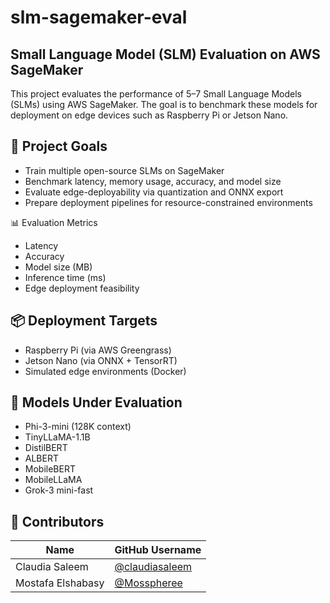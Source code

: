 # slm-sagemaker-eval
## Small Language Model (SLM) Evaluation on AWS SageMaker

This project evaluates the performance of 5–7 Small Language Models (SLMs) using AWS SageMaker. The goal is to benchmark these models for deployment on edge devices such as Raspberry Pi or Jetson Nano.

## 📌 Project Goals

- Train multiple open-source SLMs on SageMaker
- Benchmark latency, memory usage, accuracy, and model size
- Evaluate edge-deployability via quantization and ONNX export
- Prepare deployment pipelines for resource-constrained environments

📊 Evaluation Metrics
  - Latency
  - Accuracy
  - Model size (MB)
  - Inference time (ms)
  - Edge deployment feasibility

## 📦 Deployment Targets

  - Raspberry Pi (via AWS Greengrass)
  - Jetson Nano (via ONNX + TensorRT)
  - Simulated edge environments (Docker)

## 🧠 Models Under Evaluation
  - Phi-3-mini (128K context)
  - TinyLLaMA-1.1B
  - DistilBERT
  - ALBERT
  - MobileBERT
  - MobileLLaMA
  - Grok-3 mini-fast

## 👥 Contributors

| Name             | GitHub Username       | 
|------------------|------------------------|
| Claudia Saleem   | [@claudiasaleem](https://github.com/claudiasaleem) 
| Mostafa Elshabasy | [@Mosspheree](https://github.com/Mosspheree)       
       



